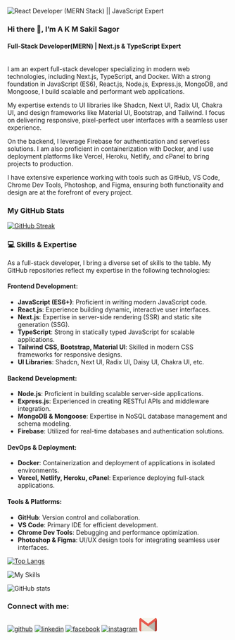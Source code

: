 ![React Developer (MERN Stack) || JavaScript Expert](https://i.ibb.co.com/y83wQ8D/akm-sakil-sagor-github-cover-image-1.png)
<br>
### Hi there  👋, I’m A K M Sakil Sagor  
#### Full-Stack Developer(MERN) | Next.js & TypeScript Expert     
<br>  
I am an expert full-stack developer specializing in modern web technologies, including Next.js, TypeScript, and Docker. With a strong foundation in JavaScript (ES6), React.js, Node.js, Express.js, MongoDB, and Mongoose, I build scalable and performant web applications.

My expertise extends to UI libraries like Shadcn, Next UI, Radix UI, Chakra UI, and design frameworks like Material UI, Bootstrap, and Tailwind. I focus on delivering responsive, pixel-perfect user interfaces with a seamless user experience. 

On the backend, I leverage Firebase for authentication and serverless solutions. I am also proficient in containerization with Docker, and I use deployment platforms like Vercel, Heroku, Netlify, and cPanel to bring projects to production.

I have extensive experience working with tools such as GitHub, VS Code, Chrome Dev Tools, Photoshop, and Figma, ensuring both functionality and design are at the forefront of every project.

### My GitHub Stats 


<a href="https://git.io/streak-stats"><img src="https://github-readme-streak-stats.herokuapp.com?user=sakil-sagor&theme=radical&card_width=880" alt="GitHub Streak" /></a> 


### 💻 Skills & Expertise  
  
As a full-stack developer, I bring a diverse set of skills to the table. My GitHub repositories reflect my expertise in the following technologies:    

#### Frontend Development:    
- **JavaScript (ES6+)**: Proficient in writing modern JavaScript code. 
- **React.js**: Experience building dynamic, interactive user interfaces.
- **Next.js**: Expertise in server-side rendering (SSR) and static site generation (SSG).
- **TypeScript**: Strong in statically typed JavaScript for scalable applications.
- **Tailwind CSS, Bootstrap, Material UI**: Skilled in modern CSS frameworks for responsive designs.
- **UI Libraries**: Shadcn, Next UI, Radix UI, Daisy UI, Chakra UI, etc.

#### Backend Development:   
- **Node.js**: Proficient in building scalable server-side applications.
- **Express.js**: Experienced in creating RESTful APIs and middleware integration.
- **MongoDB & Mongoose**: Expertise in NoSQL database management and schema modeling.
- **Firebase**: Utilized for real-time databases and authentication solutions.

#### DevOps & Deployment:
- **Docker**: Containerization and deployment of applications in isolated environments.
- **Vercel, Netlify, Heroku, cPanel**: Experience deploying full-stack applications.

#### Tools & Platforms:
- **GitHub**: Version control and collaboration.
- **VS Code**: Primary IDE for efficient development.
- **Chrome Dev Tools**: Debugging and performance optimization.
- **Photoshop & Figma**: UI/UX design tools for integrating seamless user interfaces.


[![Top Langs](https://github-readme-stats.vercel.app/api/top-langs/?username=sakil-sagor)](https://github.com/anuraghazra/github-readme-stats)



![My Skills](https://skillicons.dev/icons?i=js,ts,html,css,tailwind,materialui,react,nodejs,express,mongodb,vite,github,firebase,heroku,netlify)




![GitHub stats](https://github-readme-stats.vercel.app/api?username=sakil-sagor&show_icons=true)  


### Connect with me:
[<img src='https://cdn.jsdelivr.net/npm/simple-icons@3.0.1/icons/github.svg' alt='github' height='40'>](https://github.com/sakil-sagor)  [<img src='https://cdn.jsdelivr.net/npm/simple-icons@3.0.1/icons/linkedin.svg' alt='linkedin' height='40'>](https://www.linkedin.com/in/sakilsagor/)  [<img src='https://cdn.jsdelivr.net/npm/simple-icons@3.0.1/icons/facebook.svg' alt='facebook' height='40'>](https://www.facebook.com/akmsakilsagor)  [<img src='https://cdn.jsdelivr.net/npm/simple-icons@3.0.1/icons/instagram.svg' alt='instagram' height='40'>](https://www.instagram.com/akm.sakilsagor/) <a href="mailto:akmsakilsagor110@gmail.com" target="blank"><img  src="https://raw.githubusercontent.com/mdrobin45/mdrobin45/0028a9c33231b185860f7a723b6897a8229f549b/assets/images/gmail-icon.svg" alt="akmsakilsagor110@gmail.com" height="30" width="40" /></a>
